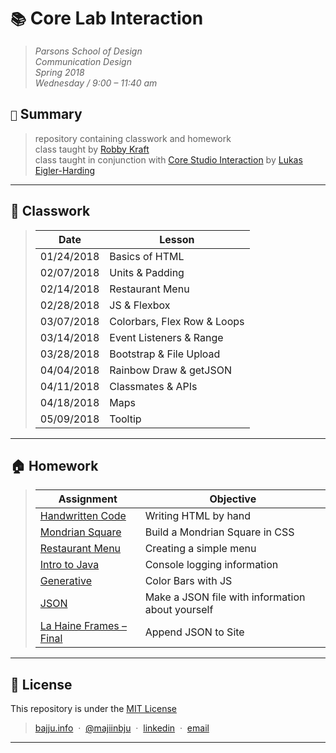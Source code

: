 # `📚` Core Lab Interaction
> *Parsons School of Design<br>
> Communication Design<br>
> Spring 2018<br>
> Wednesday / 9:00 – 11:40 am*
## `📖` Summary
> repository containing classwork and homework<br>
> class taught by [Robby Kraft](https://github.com/robbykraft)<br>
> class taught in conjunction with [Core Studio Interaction](https://github.com/majiinbju/core-interaction-studio-2018) by [Lukas Eigler-Harding](https://github.com/leigler)
---
## 🚌 Classwork
> | Date  | Lesson |
> | ------------- | ------------- |
> | 01/24/2018 | Basics of HTML |
> | 02/07/2018 | Units & Padding |
> | 02/14/2018 | Restaurant Menu |
> | 02/28/2018 | JS & Flexbox |
> | 03/07/2018 | Colorbars, Flex Row & Loops |
> | 03/14/2018 | Event Listeners & Range |
> | 03/28/2018 | Bootstrap & File Upload |
> | 04/04/2018 | Rainbow Draw & getJSON |
> | 04/11/2018 | Classmates & APIs |
> | 04/18/2018 | Maps |
> | 05/09/2018 | Tooltip |
---
## 🏠 Homework
> | Assignment  | Objective |
> | ------------- | ------------- |
> | [Handwritten Code](homework/1_handwritten-code/) | Writing HTML by hand |
> | [Mondrian Square](homework/2_mondrian/) | Build a Mondrian Square in CSS |
> | [Restaurant Menu](homework/3_menu/) | Creating a simple menu |
> | [Intro to Java](homework/4_java/) | Console logging information |
> | [Generative](homework/5_color-bars/) | Color Bars with JS |
> | [JSON](homework/6_json/) | Make a JSON file with information about yourself |
> | [La Haine Frames – Final](homework/7_lahaine/) | Append JSON to Site |
---
## 🪪 License
This repository is under the [MIT License](LICENSE.md)
> [bajju.info](https://www.bajju.info) &nbsp;&middot;&nbsp;
> [@majiinbju](https://github.com/majiinbju) &nbsp;&middot;&nbsp;
> [linkedin](https://www.linkedin.com/in/vivek-bajaj-4a8035152/) &nbsp;&middot;&nbsp;
> [email](mailto:hi@vivekbajaj.design)
---
